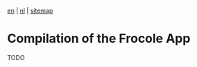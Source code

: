 [en](\en\frocole_compile_app) | [nl](\nl\frocole_compile_app) | [sitemap](\en\sitemap)

# Compilation of the Frocole App

TODO
